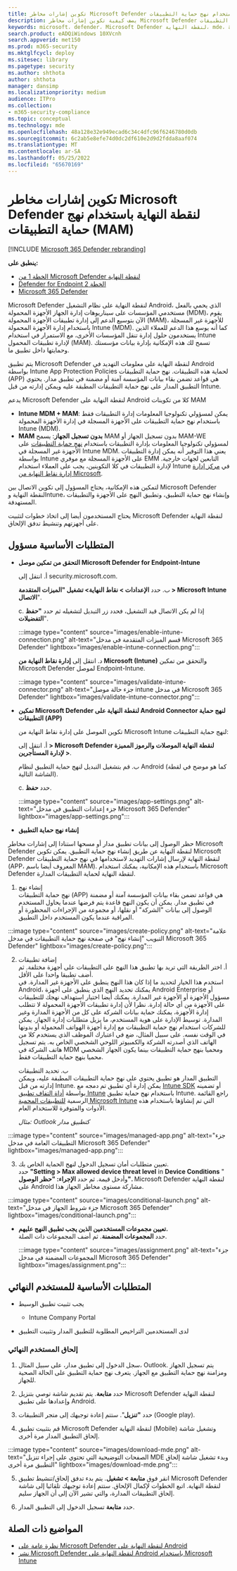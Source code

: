 ```yaml
---
title: تكوين إشارات مخاطر Microsoft Defender لنقطة النهاية باستخدام نهج حماية التطبيقات (MAM)
description: يصف كيفية تكوين إشارات مخاطر Microsoft Defender لنقطة النهاية باستخدام نهج حماية التطبيقات
keywords: microsoft، defender، Microsoft Defender لنقطة النهاية، mde، android، التكوين، MAM، نهج حماية التطبيقات، التطبيق المدار
search.product: eADQiWindows 10XVcnh
search.appverid: met150
ms.prod: m365-security
ms.mktglfcycl: deploy
ms.sitesec: library
ms.pagetype: security
ms.author: shthota
author: shthota
manager: dansimp
ms.localizationpriority: medium
audience: ITPro
ms.collection:
- m365-security-compliance
ms.topic: conceptual
ms.technology: mde
ms.openlocfilehash: 48a128e32e949ecad6c34c4dfc96f6246780d0db
ms.sourcegitcommit: 6c2ab5e8efe74d0dc2df610e2d9d2fdda8aaf074
ms.translationtype: MT
ms.contentlocale: ar-SA
ms.lasthandoff: 05/25/2022
ms.locfileid: "65670169"
---
```

# <a name="configure-microsoft-defender-for-endpoint-risk-signals-using-app-protection-policies-mam"></a>تكوين إشارات مخاطر Microsoft Defender لنقطة النهاية باستخدام نهج حماية التطبيقات (MAM)

[!INCLUDE [Microsoft 365 Defender rebranding](../../includes/microsoft-defender.md)]

**ينطبق على:**
- [الخطة 1 من Microsoft Defender لنقطة النهاية](https://go.microsoft.com/fwlink/p/?linkid=2154037)
- [Defender for Endpoint الخطة 2](https://go.microsoft.com/fwlink/p/?linkid=2154037)
- [Microsoft 365 Defender](https://go.microsoft.com/fwlink/?linkid=2118804)



Microsoft Defender لنقطة النهاية على نظام التشغيل Android، الذي يحمي بالفعل مستخدمي المؤسسات على سيناريوهات إدارة الجهاز الأجهزة المحمولة (MDM)، يقوم الآن بتوسيع الدعم إلى إدارة تطبيقات الأجهزة المحمولة (MAM)، للأجهزة غير المسجلة باستخدام إدارة الأجهزة المحمولة Intune (MDM). كما أنه يوسع هذا الدعم للعملاء الذين يستخدمون حلول إدارة تنقل المؤسسات الأخرى، مع الاستمرار في استخدام Intune لإدارة تطبيقات المحمول (MAM). تسمح لك هذه الإمكانية بإدارة بيانات مؤسستك وحمايتها داخل تطبيق ما.

يتم تطبيق Microsoft Defender لنقطة النهاية على معلومات التهديد في Android بواسطة Intune App Protection Policies لحماية هذه التطبيقات. نهج حماية التطبيقات (APP) هي قواعد تضمن بقاء بيانات المؤسسة آمنة أو مضمنة في تطبيق مدار. يحتوي التطبيق المدار على نهج حماية التطبيقات المطبقة عليه ويمكن إدارته من قبل Intune.  

يدعم Microsoft Defender لنقطة النهاية على Android كلا من تكوينات MAM
- **Intune MDM + MAM**: يمكن لمسؤولي تكنولوجيا المعلومات إدارة التطبيقات فقط باستخدام نهج حماية التطبيقات على الأجهزة المسجلة في إدارة الأجهزة المحمولة Intune (MDM).
- **MAM بدون تسجيل الجهاز**: يسمح MAM بدون تسجيل الجهاز أو MAM-WE لمسؤولي تكنولوجيا المعلومات بإدارة التطبيقات باستخدام [نهج حماية التطبيقات](/mem/intune/apps/app-protection-policy) على الأجهزة غير المسجلة في Intune MDM. يعني هذا التوفير أنه يمكن إدارة التطبيقات بواسطة Intune على الأجهزة المسجلة مع موفري EMM التابعين لجهات خارجية. لإدارة التطبيقات في كلا التكوينين، يجب على العملاء استخدام Intune في [مركز إدارة إدارة نقاط النهاية من Microsoft](https://go.microsoft.com/fwlink/?linkid=2109431).

لتمكين هذه الإمكانية، يحتاج المسؤول إلى تكوين الاتصال بين Microsoft Defender لنقطة النهاية وIntune، وإنشاء نهج حماية التطبيق، وتطبيق النهج على الأجهزة والتطبيقات المستهدفة. 
 
يحتاج المستخدمون أيضا إلى اتخاذ خطوات لتثبيت Microsoft Defender لنقطة النهاية على أجهزتهم وتنشيط تدفق الإلحاق.


## <a name="admin-prerequisites"></a>المتطلبات الأساسية مسؤول

- **التحقق من تمكين موصل Microsoft Defender for Endpoint-Intune**

  أ. انتقل إلى security.microsoft.com. 

  ب. حدد **الإعدادات > نقاط النهاية> تشغيل "الميزات المتقدمة > Microsoft Intune الاتصال**".

  c. إذا لم يكن الاتصال قيد التشغيل، فحدد زر التبديل لتشغيله ثم حدد **"حفظ التفضيلات**".

  :::image type="content" source="images/enable-intune-connection.png" alt-text="قسم الميزات المتقدمة في مدخل Microsoft 365 Defender" lightbox="images/enable-intune-connection.png":::

  د. انتقل إلى **إدارة نقاط النهاية من Microsoft (Intune)** والتحقق من تمكين Microsoft Defender لموصل Endpoint-Intune.

  :::image type="content" source="images/validate-intune-connector.png" alt-text="جزء حالة موصل intune في مدخل Microsoft 365 Defender" lightbox="images/validate-intune-connector.png":::

- **تمكين Microsoft Defender لنقطة النهاية على Android Connector لنهج حماية التطبيقات (APP)**
  
  تكوين الموصل على إدارة نقاط النهاية من Microsoft Intune لنهج حماية التطبيقات:

  أ. انتقل إلى **> Microsoft Defender لنقطة النهاية الموصلات والرموز المميزة لإدارة المستأجرين >**.

  ب. قم بتشغيل التبديل لنهج حماية التطبيق لنظام Android (كما هو موضح في لقطة الشاشة التالية).

  c. حدد **حفظ**.

  :::image type="content" source="images/app-settings.png" alt-text="جزء إعدادات التطبيق في مدخل Microsoft 365 Defender" lightbox="images/app-settings.png":::

- **إنشاء نهج حماية التطبيق** 
 
حظر الوصول إلى بيانات تطبيق مدار أو مسحها استنادا إلى إشارات مخاطر Microsoft Defender لنقطة النهاية عن طريق إنشاء نهج حماية التطبيق.
يمكن تكوين Microsoft Defender لنقطة النهاية لإرسال إشارات التهديد لاستخدامها في نهج حماية التطبيقات (APP، المعروف أيضا باسم MAM). باستخدام هذه الإمكانية، يمكنك استخدام Microsoft Defender لنقطة النهاية لحماية التطبيقات المدارة.

1. إنشاء نهج <br>
نهج حماية التطبيقات (APP) هي قواعد تضمن بقاء بيانات المؤسسة آمنة أو مضمنة في تطبيق مدار. يمكن أن يكون النهج قاعدة يتم فرضها عندما يحاول المستخدم الوصول إلى بيانات "الشركة" أو نقلها، أو مجموعة من الإجراءات المحظورة أو المراقبة عندما يكون المستخدم داخل التطبيق. 

:::image type="content" source="images/create-policy.png" alt-text="علامة التبويب &quot;إنشاء نهج&quot; في صفحة نهج حماية التطبيقات في مدخل Microsoft 365 Defender" lightbox="images/create-policy.png":::

2. إضافة تطبيقات <br>
    أ. اختر الطريقة التي تريد بها تطبيق هذا النهج على التطبيقات على أجهزة مختلفة. ثم أضف تطبيقا واحدا على الأقل. <br>
    استخدم هذا الخيار لتحديد ما إذا كان هذا النهج ينطبق على الأجهزة غير المدارة. في Android، يمكنك تحديد النهج الذي ينطبق على أجهزة Android Enterprise أو مسؤول الأجهزة أو الأجهزة غير المدارة. يمكنك أيضا اختيار استهداف نهجك للتطبيقات على الأجهزة من أي حالة إدارة.
نظرا لأن إدارة تطبيقات الأجهزة المحمولة لا تتطلب إدارة الأجهزة، يمكنك حماية بيانات الشركة على كل من الأجهزة المدارة وغير المدارة. توسيط الإدارة على هوية المستخدم، ما يزيل متطلبات إدارة الجهاز. يمكن للشركات استخدام نهج حماية التطبيقات مع إدارة أجهزة الهواتف المحمولة أو بدونها في الوقت نفسه. على سبيل المثال، ضع في اعتبارك الموظف الذي يستخدم كلا من الهاتف الذي أصدرته الشركة والكمبيوتر اللوحي الشخصي الخاص به. يتم تسجيل هاتف الشركة في MDM ومحميا بنهج حماية التطبيقات بينما يكون الجهاز الشخصي محميا بنهج حماية التطبيقات فقط.

    ب. تحديد التطبيقات<br>
    التطبيق المدار هو تطبيق يحتوي على نهج حماية التطبيقات المطبقة عليه، ويمكن إدارته من قبل Intune. يمكن إدارة أي تطبيق تم دمجه مع [Intune SDK](/mem/intune/developer/app-sdk) أو تضمينه بواسطة [أداة التفاف تطبيق Intune](/mem/intune/developer/apps-prepare-mobile-application-management) باستخدام نهج حماية تطبيق Intune. راجع القائمة الرسمية [للتطبيقات المحمية Microsoft Intune](/mem/intune/apps/apps-supported-intune-apps) التي تم إنشاؤها باستخدام هذه الأدوات والمتوفرة للاستخدام العام.

    *مثال: Outlook كتطبيق مدار*

  :::image type="content" source="images/managed-app.png" alt-text="جزء التطبيقات العامة في مدخل Microsoft 365 Defender" lightbox="images/managed-app.png":::


 3. تعيين متطلبات أمان تسجيل الدخول لنهج الحماية الخاص بك. <br>
حدد **"Setting > Max allowed device threat level** in **Device Conditions** " وأدخل قيمة. ثم حدد **الإجراء: "حظر الوصول".** Microsoft Defender لنقطة النهاية على Android مشاركة مستوى مخاطر الجهاز هذا.

  :::image type="content" source="images/conditional-launch.png" alt-text="جزء شروط الجهاز في مدخل Microsoft 365 Defender" lightbox="images/conditional-launch.png":::
  
- **تعيين مجموعات المستخدمين الذين يجب تطبيق النهج عليهم.**<br>
  حدد **المجموعات المضمنة**. ثم أضف المجموعات ذات الصلة. 

    :::image type="content" source="images/assignment.png" alt-text="جزء المجموعات المضمنة في مدخل Microsoft 365 Defender" lightbox="images/assignment.png":::


## <a name="end-user-prerequisites"></a>المتطلبات الأساسية للمستخدم النهائي
- يجب تثبيت تطبيق الوسيط
    - Intune Company Portal
    
- لدى المستخدمين التراخيص المطلوبة للتطبيق المدار وتثبيت التطبيق

### <a name="end-user-onboarding"></a>إلحاق المستخدم النهائي 

1. سجل الدخول إلى تطبيق مدار، على سبيل المثال، Outlook. يتم تسجيل الجهاز ومزامنة نهج حماية التطبيق مع الجهاز. يتعرف نهج حماية التطبيق على الحالة الصحية للجهاز.  

2. حدد **متابعة**. يتم تقديم شاشة توصي بتنزيل Microsoft Defender لنقطة النهاية وإعدادها على تطبيق Android.

3. حدد **"تنزيل**". ستتم إعادة توجيهك إلى متجر التطبيقات (Google play). 

4.  قم بتثبيت تطبيق Microsoft Defender لنقطة النهاية (Mobile) وتشغيل شاشة إلحاق التطبيق المدار مرة أخرى.

  :::image type="content" source="images/download-mde.png" alt-text="الصفحات التوضيحية التي تحتوي على إجراء تنزيل MDE وبدء تشغيل شاشة إلحاق التطبيق مرة أخرى" lightbox="images/download-mde.png":::
  

5.  انقر فوق **متابعة > تشغيل**. يتم بدء تدفق إلحاق/تنشيط تطبيق Microsoft Defender لنقطة النهاية. اتبع الخطوات لإكمال الإلحاق. ستتم إعادة توجيهك تلقائيا إلى شاشة إلحاق التطبيقات المدارة، والتي تشير الآن إلى أن الجهاز سليم.

6. حدد **متابعة** تسجيل الدخول إلى التطبيق المدار. 



## <a name="related-topics"></a>المواضيع ذات الصلة

- [نظرة عامة على Microsoft Defender لنقطة النهاية على Android](microsoft-defender-endpoint-android.md)
- [نشر Microsoft Defender لنقطة النهاية على Android باستخدام Microsoft Intune](android-intune.md)
